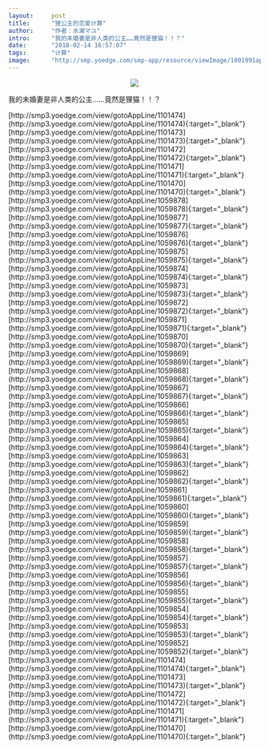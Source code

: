 ```yaml
---
layout:     post
title:      "狸公主的恋爱计算"
author:     "作者：水濑マユ"
intro:      "我的未婚妻是非人类的公主……竟然是狸猫！！？"
date:       "2018-02-14 16:57:07"
tags:       "计算"
image:      "http://smp.yoedge.com/smp-app/resource/viewImage/1001991appline.png"
---
```

<div style="text-align: center">
<p><img src="http://smp.yoedge.com/smp-app/resource/viewImage/1001991appline.png"/></p>
</div>
<p class="post-meta">
<span>我的未婚妻是非人类的公主……竟然是狸猫！！？</span>
</p>
[http://smp3.yoedge.com/view/gotoAppLine/1101474](http://smp3.yoedge.com/view/gotoAppLine/1101474){:target="_blank"}
[http://smp3.yoedge.com/view/gotoAppLine/1101473](http://smp3.yoedge.com/view/gotoAppLine/1101473){:target="_blank"}
[http://smp3.yoedge.com/view/gotoAppLine/1101472](http://smp3.yoedge.com/view/gotoAppLine/1101472){:target="_blank"}
[http://smp3.yoedge.com/view/gotoAppLine/1101471](http://smp3.yoedge.com/view/gotoAppLine/1101471){:target="_blank"}
[http://smp3.yoedge.com/view/gotoAppLine/1101470](http://smp3.yoedge.com/view/gotoAppLine/1101470){:target="_blank"}
[http://smp3.yoedge.com/view/gotoAppLine/1059878](http://smp3.yoedge.com/view/gotoAppLine/1059878){:target="_blank"}
[http://smp3.yoedge.com/view/gotoAppLine/1059877](http://smp3.yoedge.com/view/gotoAppLine/1059877){:target="_blank"}
[http://smp3.yoedge.com/view/gotoAppLine/1059876](http://smp3.yoedge.com/view/gotoAppLine/1059876){:target="_blank"}
[http://smp3.yoedge.com/view/gotoAppLine/1059875](http://smp3.yoedge.com/view/gotoAppLine/1059875){:target="_blank"}
[http://smp3.yoedge.com/view/gotoAppLine/1059874](http://smp3.yoedge.com/view/gotoAppLine/1059874){:target="_blank"}
[http://smp3.yoedge.com/view/gotoAppLine/1059873](http://smp3.yoedge.com/view/gotoAppLine/1059873){:target="_blank"}
[http://smp3.yoedge.com/view/gotoAppLine/1059872](http://smp3.yoedge.com/view/gotoAppLine/1059872){:target="_blank"}
[http://smp3.yoedge.com/view/gotoAppLine/1059871](http://smp3.yoedge.com/view/gotoAppLine/1059871){:target="_blank"}
[http://smp3.yoedge.com/view/gotoAppLine/1059870](http://smp3.yoedge.com/view/gotoAppLine/1059870){:target="_blank"}
[http://smp3.yoedge.com/view/gotoAppLine/1059869](http://smp3.yoedge.com/view/gotoAppLine/1059869){:target="_blank"}
[http://smp3.yoedge.com/view/gotoAppLine/1059868](http://smp3.yoedge.com/view/gotoAppLine/1059868){:target="_blank"}
[http://smp3.yoedge.com/view/gotoAppLine/1059867](http://smp3.yoedge.com/view/gotoAppLine/1059867){:target="_blank"}
[http://smp3.yoedge.com/view/gotoAppLine/1059866](http://smp3.yoedge.com/view/gotoAppLine/1059866){:target="_blank"}
[http://smp3.yoedge.com/view/gotoAppLine/1059865](http://smp3.yoedge.com/view/gotoAppLine/1059865){:target="_blank"}
[http://smp3.yoedge.com/view/gotoAppLine/1059864](http://smp3.yoedge.com/view/gotoAppLine/1059864){:target="_blank"}
[http://smp3.yoedge.com/view/gotoAppLine/1059863](http://smp3.yoedge.com/view/gotoAppLine/1059863){:target="_blank"}
[http://smp3.yoedge.com/view/gotoAppLine/1059862](http://smp3.yoedge.com/view/gotoAppLine/1059862){:target="_blank"}
[http://smp3.yoedge.com/view/gotoAppLine/1059861](http://smp3.yoedge.com/view/gotoAppLine/1059861){:target="_blank"}
[http://smp3.yoedge.com/view/gotoAppLine/1059860](http://smp3.yoedge.com/view/gotoAppLine/1059860){:target="_blank"}
[http://smp3.yoedge.com/view/gotoAppLine/1059859](http://smp3.yoedge.com/view/gotoAppLine/1059859){:target="_blank"}
[http://smp3.yoedge.com/view/gotoAppLine/1059858](http://smp3.yoedge.com/view/gotoAppLine/1059858){:target="_blank"}
[http://smp3.yoedge.com/view/gotoAppLine/1059857](http://smp3.yoedge.com/view/gotoAppLine/1059857){:target="_blank"}
[http://smp3.yoedge.com/view/gotoAppLine/1059856](http://smp3.yoedge.com/view/gotoAppLine/1059856){:target="_blank"}
[http://smp3.yoedge.com/view/gotoAppLine/1059855](http://smp3.yoedge.com/view/gotoAppLine/1059855){:target="_blank"}
[http://smp3.yoedge.com/view/gotoAppLine/1059854](http://smp3.yoedge.com/view/gotoAppLine/1059854){:target="_blank"}
[http://smp3.yoedge.com/view/gotoAppLine/1059853](http://smp3.yoedge.com/view/gotoAppLine/1059853){:target="_blank"}
[http://smp3.yoedge.com/view/gotoAppLine/1059852](http://smp3.yoedge.com/view/gotoAppLine/1059852){:target="_blank"}
[http://smp3.yoedge.com/view/gotoAppLine/1101474](http://smp3.yoedge.com/view/gotoAppLine/1101474){:target="_blank"}
[http://smp3.yoedge.com/view/gotoAppLine/1101473](http://smp3.yoedge.com/view/gotoAppLine/1101473){:target="_blank"}
[http://smp3.yoedge.com/view/gotoAppLine/1101472](http://smp3.yoedge.com/view/gotoAppLine/1101472){:target="_blank"}
[http://smp3.yoedge.com/view/gotoAppLine/1101471](http://smp3.yoedge.com/view/gotoAppLine/1101471){:target="_blank"}
[http://smp3.yoedge.com/view/gotoAppLine/1101470](http://smp3.yoedge.com/view/gotoAppLine/1101470){:target="_blank"}


